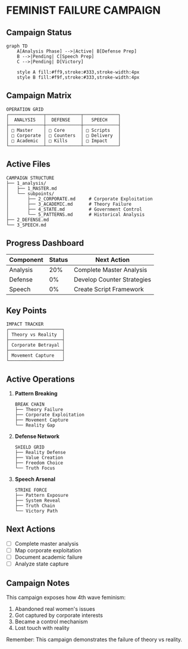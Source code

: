 # FEMINIST FAILURE CAMPAIGN

## Campaign Status
```mermaid
graph TD
    A[Analysis Phase] -->|Active| B[Defense Prep]
    B -->|Pending| C[Speech Prep]
    C -->|Pending| D[Victory]
    
    style A fill:#ff9,stroke:#333,stroke-width:4px
    style B fill:#f9f,stroke:#333,stroke-width:4px
```

## Campaign Matrix
```
OPERATION GRID
┌─────────────┬─────────────┬─────────────┐
│  ANALYSIS   │  DEFENSE    │   SPEECH    │
├─────────────┼─────────────┼─────────────┤
│ □ Master    │ □ Core      │ □ Scripts   │
│ □ Corporate │ □ Counters  │ □ Delivery  │
│ □ Academic  │ □ Kills     │ □ Impact    │
└─────────────┴─────────────┴─────────────┘
```

## Active Files
```
CAMPAIGN STRUCTURE
├── 1_analysis/
│   ├── 1_MASTER.md
│   └── subpoints/
│       ├── 2_CORPORATE.md     # Corporate Exploitation
│       ├── 3_ACADEMIC.md      # Theory Failure
│       ├── 4_STATE.md         # Government Control
│       └── 5_PATTERNS.md      # Historical Analysis
├── 2_DEFENSE.md
└── 3_SPEECH.md
```

## Progress Dashboard
| Component | Status | Next Action |
|-----------|--------|-------------|
| Analysis | 20% | Complete Master Analysis |
| Defense | 0% | Develop Counter Strategies |
| Speech | 0% | Create Script Framework |

## Key Points
```
IMPACT TRACKER
┌────────────────────┐
│ Theory vs Reality  │
├────────────────────┤
│ Corporate Betrayal │
├────────────────────┤
│ Movement Capture   │
└────────────────────┘
```

## Active Operations
1. **Pattern Breaking**
   ```
   BREAK CHAIN
   ├── Theory Failure
   ├── Corporate Exploitation
   ├── Movement Capture
   └── Reality Gap
   ```

2. **Defense Network**
   ```
   SHIELD GRID
   ├── Reality Defense
   ├── Value Creation
   ├── Freedom Choice
   └── Truth Focus
   ```

3. **Speech Arsenal**
   ```
   STRIKE FORCE
   ├── Pattern Exposure
   ├── System Reveal
   ├── Truth Chain
   └── Victory Path
   ```

## Next Actions
- [ ] Complete master analysis
- [ ] Map corporate exploitation
- [ ] Document academic failure
- [ ] Analyze state capture

## Campaign Notes
This campaign exposes how 4th wave feminism:
1. Abandoned real women's issues
2. Got captured by corporate interests
3. Became a control mechanism
4. Lost touch with reality

Remember: This campaign demonstrates the failure of theory vs reality.
